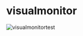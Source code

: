 # visualmonitor
![visualmonitortest](https://github.com/ossiansunny/visualmonitor/assets/121790544/af907090-6665-45d5-a162-f8e42029b2dd)
